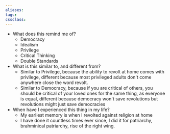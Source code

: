 ```yaml
---
aliases:
tags: 
cssclass:
---
```


- What does this remind me of?
	- Democracy
	- Idealism
	- Privilege
	- Critical Thinking
	- Double Standards
- What is this similar to, and different from?
	- Similar to Privilege, because the ability to revolt at home comes with privilege, different because most privileged adults don't come anywhere close the word revolt.
	- Similar to Democracy, because if you are critical of others, you should be critical of your loved ones for the same thing, as everyone is equal, different because democracy won't save revolutions but revolutions might just save democracies 
- When have I experienced this thing in my life?
	- My earliest memory is when I revolted against religion at home
	- I have done it countless times ever since, I did it for patriarchy, brahminical patriarchy, rise of the right wing.





